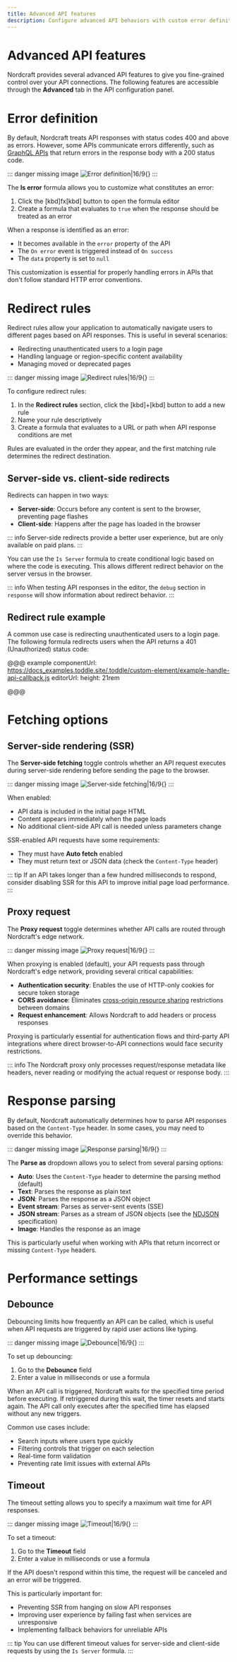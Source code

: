 ```yaml
---
title: Advanced API features
description: Configure advanced API behaviors with custom error definitions, redirects, server-side rendering options, proxying and response parsing.
---
```


# Advanced API features
Nordcraft provides several advanced API features to give you fine-grained control over your API connections. The following features are accessible through the **Advanced** tab in the API configuration panel.

# Error definition
By default, Nordcraft treats API responses with status codes 400 and above as errors. However, some APIs communicate errors differently, such as [GraphQL APIs](https://graphql.org/learn/serving-over-http/#response-format) that return errors in the response body with a 200 status code.

::: danger
missing image ![Error definition|16/9](error-definition.webp){}
:::

The **Is error** formula allows you to customize what constitutes an error:
1. Click the [kbd]fx[kbd] button to open the formula editor
2. Create a formula that evaluates to `true` when the response should be treated as an error

When a response is identified as an error:
- It becomes available in the `error` property of the API
- The `On error` event is triggered instead of `On success`
- The `data` property is set to `null`

This customization is essential for properly handling errors in APIs that don't follow standard HTTP error conventions.

# Redirect rules
Redirect rules allow your application to automatically navigate users to different pages based on API responses. This is useful in several scenarios:
- Redirecting unauthenticated users to a login page
- Handling language or region-specific content availability
- Managing moved or deprecated pages

::: danger
missing image ![Redirect rules|16/9](redirect-rules.webp){}
:::

To configure redirect rules:
1. In the **Redirect rules** section, click the [kbd]+[kbd] button to add a new rule
2. Name your rule descriptively
3. Create a formula that evaluates to a URL or path when API response conditions are met

Rules are evaluated in the order they appear, and the first matching rule determines the redirect destination.

## Server-side vs. client-side redirects
Redirects can happen in two ways:
- **Server-side**: Occurs before any content is sent to the browser, preventing page flashes
- **Client-side**: Happens after the page has loaded in the browser

::: info
Server-side redirects provide a better user experience, but are only available on paid plans.
:::

You can use the `Is Server` formula to create conditional logic based on where the code is executing. This allows different redirect behavior on the server versus in the browser.

::: info
When testing API responses in the editor, the `debug` section in `response` will show information about redirect behavior.
:::

## Redirect rule example
A common use case is redirecting unauthenticated users to a login page. The following formula redirects users when the API returns a 401 (Unauthorized) status code:

@@@ example
componentUrl: https://docs_examples.toddle.site/.toddle/custom-element/example-handle-api-callback.js
editorUrl: 
height: 21rem


@@@

# Fetching options
## Server-side rendering (SSR)
The **Server-side fetching** toggle controls whether an API request executes during server-side rendering before sending the page to the browser.

::: danger
missing image ![Server-side fetching|16/9](server-side-fetching.webp){}
:::

When enabled:
- API data is included in the initial page HTML
- Content appears immediately when the page loads
- No additional client-side API call is needed unless parameters change

SSR-enabled API requests have some requirements:
- They must have **Auto fetch** enabled
- They must return text or JSON data (check the `Content-Type` header)

::: tip
If an API takes longer than a few hundred milliseconds to respond, consider disabling SSR for this API to improve initial page load performance.
:::

## Proxy request
The **Proxy request** toggle determines whether API calls are routed through Nordcraft's edge network.

::: danger
missing image ![Proxy request|16/9](proxy-request.webp){}
:::

When proxying is enabled (default), your API requests pass through Nordcraft's edge network, providing several critical capabilities:
- **Authentication security**: Enables the use of HTTP-only cookies for secure token storage
- **CORS avoidance**: Eliminates  [cross-origin resource sharing](https://developer.mozilla.org/en-US/docs/Web/HTTP/Guides/CORS) restrictions between domains
- **Request enhancement**: Allows Nordcraft to add headers or process responses

Proxying is particularly essential for authentication flows and third-party API integrations where direct browser-to-API connections would face security restrictions.

::: info
The Nordcraft proxy only processes request/response metadata like headers, never reading or modifying the actual request or response body.
:::

# Response parsing
By default, Nordcraft automatically determines how to parse API responses based on the `Content-Type` header. In some cases, you may need to override this behavior.

::: danger
missing image ![Response parsing|16/9](response-parsing.webp){}
:::

The **Parse as** dropdown allows you to select from several parsing options:
- **Auto**: Uses the `Content-Type` header to determine the parsing method (default)
- **Text**: Parses the response as plain text
- **JSON**: Parses the response as a JSON object
- **Event stream**: Parses as server-sent events (SSE)
- **JSON stream**: Parses as a stream of JSON objects (see the [NDJSON](https://github.com/ndjson/ndjson-spec) specification)
- **Image**: Handles the response as an image

This is particularly useful when working with APIs that return incorrect or missing `Content-Type` headers.

# Performance settings
## Debounce
Debouncing limits how frequently an API can be called, which is useful when API requests are triggered by rapid user actions like typing.

::: danger
missing image ![Debounce|16/9](debounce.webp){}
:::

To set up debouncing:
1. Go to the **Debounce** field
2. Enter a value in milliseconds or use a formula

When an API call is triggered, Nordcraft waits for the specified time period before executing. If retriggered during this wait, the timer resets and starts again. The API call only executes after the specified time has elapsed without any new triggers.

Common use cases include:
- Search inputs where users type quickly
- Filtering controls that trigger on each selection
- Real-time form validation
- Preventing rate limit issues with external APIs

## Timeout
The timeout setting allows you to specify a maximum wait time for API responses.

::: danger
missing image ![Timeout|16/9](timeout.webp){}
:::

To set a timeout:
1. Go to the **Timeout** field
2. Enter a value in milliseconds or use a formula

If the API doesn't respond within this time, the request will be canceled and an error will be triggered.

This is particularly important for:
- Preventing SSR from hanging on slow API responses
- Improving user experience by failing fast when services are unresponsive
- Implementing fallback behaviors for unreliable APIs

::: tip
You can use different timeout values for server-side and client-side requests by using the `Is Server` formula.
:::